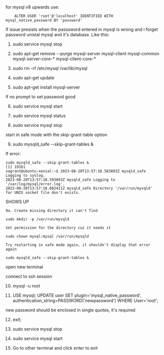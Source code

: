 for mysql v8 upwards use:

		ALTER USER 'root'@'localhost' IDENTIFIED WITH mysql_native_password BY 'password'

If issue presists when the passsword entered in mysql is wrong and i forget password unistal mysql and it's database. Like this:

1. sudo service mysql stop

2. sudo apt-get remove --purge mysql-server mysql-client mysql-common mysql-server-core-* mysql-client-core-*

3. sudo rm -rf /etc/mysql /var/lib/mysql

4. sudo apt-get update

5. sudo apt-get install mysql-server

If no prompt to set password good

6. sudo service mysql start

7. sudo service mysql status

8. sudo service mysql stop

start in safe mode with the skip-grant-table option

9. sudo mysqld_safe --skip-grant-tables &

If error:

	sudo mysqld_safe --skip-grant-tables &
	[1] 19161
	vagrant@ubuntu-xenial:~$ 2023-08-20T13:57:18.583893Z mysqld_safe Logging to syslog.
	2023-08-20T13:57:18.593893Z mysqld_safe Logging to '/var/log/mysql/error.log'.
	2023-08-20T13:57:18.602411Z mysqld_safe Directory '/var/run/mysqld' for UNIX socket file don't exists.

SHOWS UP

	9a. Create missing directory it can't find

	sudo mkdir -p /var/run/mysqld

	Set permission for the directory cuz it needs it

	sudo chown mysql:mysql /var/run/mysqld

	Try restarting in safe mode again, it shouldn't display that error again

	sudo mysqld_safe --skip-grant-tables &

open new terminal

connect to ssh session

10. mysql -u root

11. USE mysql;
UPDATE user SET plugin='mysql_native_password', authentication_string=PASSWORD('newpassword') WHERE User='root';

new password should be enclosed in single quotes, it's required

12. exit;

13. sudo service mysql stop

14. sudo service mysql start

15. Go to other terminal and click enter to exit
